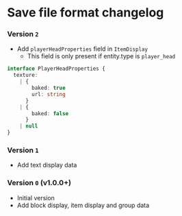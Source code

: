 # Save file format changelog

### Version `2`
- Add `playerHeadProperties` field in `ItemDisplay`
  - This field is only present if entity.type is `player_head`
```ts
interface PlayerHeadProperties {
  texture:
    | {
        baked: true
        url: string
      }
    | {
        baked: false
      }
    | null
}
```

### Version `1`
- Add text display data

### Version `0` (v1.0.0+)
- Initial version
- Add block display, item display and group data

